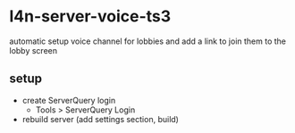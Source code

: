 # l4n-server-voice-ts3
automatic setup voice channel for lobbies and add a link to join them to the lobby screen

## setup
- create ServerQuery login
    - Tools > ServerQuery Login
- rebuild server (add settings section, build)